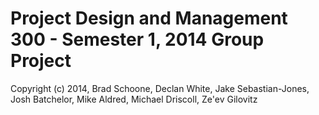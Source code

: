 Project Design and Management 300 - Semester 1, 2014 Group Project
==================================================================

Copyright (c) 2014, Brad Schoone, Declan White, Jake Sebastian-Jones, Josh Batchelor, Mike Aldred, Michael Driscoll, Ze'ev Gilovitz
